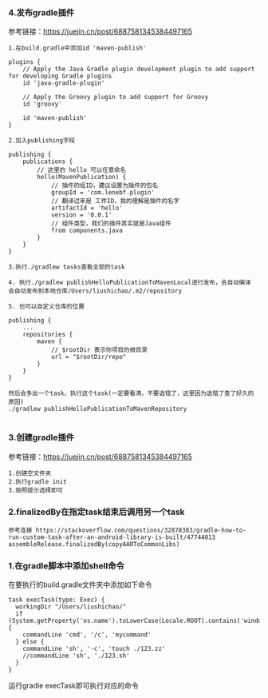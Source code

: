 ### 4.发布gradle插件


参考链接：https://juejin.cn/post/6887581345384497165

```
1.在build.gradle中添加id 'maven-publish'

plugins {
    // Apply the Java Gradle plugin development plugin to add support for developing Gradle plugins
    id 'java-gradle-plugin'

    // Apply the Groovy plugin to add support for Groovy
    id 'groovy'

    id 'maven-publish'
}

2.加入publishing字段

publishing {
    publications {
        // 这里的 hello 可以任意命名
        hello(MavenPublication) {
            // 插件的组ID，建议设置为插件的包名
            groupId = 'com.lenebf.plugin'
            // 翻译过来是 工件ID，我的理解是插件的名字
            artifactId = 'hello'
            version = '0.0.1'
            // 组件类型，我们的插件其实就是Java组件
            from components.java
        }
    }
}

3.执行./gradlew tasks查看全部的task

4. 执行./gradlew publishHelloPublicationToMavenLocal进行发布，会自动编译
会自动发布到本地仓库/Users/liushichao/.m2/repository 

5. 也可以自定义仓库的位置

publishing {
    ...
    repositories {
        maven {
            // $rootDir 表示你项目的根目录
            url = "$rootDir/repo"
        }
    }
}

然后会多出一个task，执行这个task(一定要看清，不要选错了，这里因为选错了查了好久的原因)
./gradlew publishHelloPublicationToMavenRepository


```


### 3.创建gradle插件

参考链接：https://juejin.cn/post/6887581345384497165

```
1.创建空文件夹
2.执行gradle init
3.按照提示选择即可
```

### 2.finalizedBy在指定task结束后调用另一个task

```
参考连接 https://stackoverflow.com/questions/32878383/gradle-how-to-run-custom-task-after-an-android-library-is-built/47744013
assembleRelease.finalizedBy(copyAARToCommonLibs)
```

### 1.在gradle脚本中添加shell命令


在要执行的build.gradle文件夹中添加如下命令

```
task execTask(type: Exec) {
  workingDir "/Users/liushichao/"
  if (System.getProperty('os.name').toLowerCase(Locale.ROOT).contains('windows')) {
    commandLine 'cmd', '/c', 'mycommand'
  } else {
    commandLine 'sh', '-c', 'touch ./123.zz'
    //commandLine 'sh', './123.sh'
  }
}

```

运行gradle execTask即可执行对应的命令
